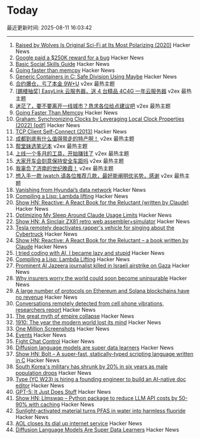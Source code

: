 # Today

最近更新时间: 2025-08-11 16:03:42

--- 
1. [Raised by Wolves Is Original Sci-Fi at Its Most Polarizing (2020)](https://www.rogerebert.com/streaming/hbo-maxs-raised-by-wolves-is-original-sci-fi-at-its-most-polarizing) Hacker News
2. [Google paid a $250K reward for a bug](https://issues.chromium.org/issues/412578726) Hacker News
3. [Basic Social Skills Guide](https://www.improveyoursocialskills.com/basic-social-skills-guide) Hacker News
4. [Going faster than memcpy](https://squadrick.dev/journal/going-faster-than-memcpy) Hacker News
5. [Generic Containers in C: Safe Division Using Maybe](https://uecker.codeberg.page/2025-08-10.html) Hacker News
6. [合约爆仓，亏了本金 9W+U](https://www.v2ex.com/t/1151517) v2ex 最热主题
7. [[踢楼抽奖] EasyLink 云服务器，送 4 台精品 4C4G 一年云服务器](https://www.v2ex.com/t/1151490) v2ex 最热主题
8. [迷茫了，要不要离开一线城市？恳求各位给点建议吧](https://www.v2ex.com/t/1151471) v2ex 最热主题
9. [Going Faster Than Memcpy](https://squadrick.dev/journal/going-faster-than-memcpy) Hacker News
10. [Graham: Synchronizing Clocks by Leveraging Local Clock Properties (2022) [pdf]](https://www.usenix.org/system/files/nsdi22-paper-najafi_1.pdf) Hacker News
11. [TCP Client Self-Connect (2013)](http://sgros.blogspot.com/2013/08/tcp-client-self-connect.html) Hacker News
12. [成都到底有什么值得带走的特产啊！](https://www.v2ex.com/t/1151464) v2ex 最热主题
13. [帮堂妹选笔记本](https://www.v2ex.com/t/1151453) v2ex 最热主题
14. [上线一个多月的工具，开始赚钱了](https://www.v2ex.com/t/1151448) v2ex 最热主题
15. [大家开车会刻意保持安全车距吗](https://www.v2ex.com/t/1151447) v2ex 最热主题
16. [我辜负了济南的世纪晚霞！](https://www.v2ex.com/t/1151432) v2ex 最热主题
17. [想入手一款 iwatch,请各位推荐几款，最好能阐明优劣势，感谢](https://www.v2ex.com/t/1151422) v2ex 最热主题
18. [Vanishing from Hyundai’s data network](http://techno-fandom.org/~hobbit/cars/ev/offnet.html) Hacker News
19. [Compiling a Lisp: Lambda lifting](https://bernsteinbear.com/blog/compiling-a-lisp-12/) Hacker News
20. [Show HN: Reactive: A React Book for the Reluctant (written by Claude)](https://github.com/cloudstreet-dev/React-is-Awful) Hacker News
21. [Optimizing My Sleep Around Claude Usage Limits](https://mattwie.se/no-sleep-till-agi) Hacker News
22. [Show HN: A Sinclair ZX81 retro web assembler+simulator](https://news.ycombinator.com/item?id=44859761) Hacker News
23. [Tesla remotely deactivates rapper's vehicle for singing about the Cybertruck](https://www.threads.com/@brittainforsenate/post/DNMcEZ9yOxk) Hacker News
24. [Show HN: Reactive: A React Book for the Reluctant – a book written by Claude](https://github.com/cloudstreet-dev/React-is-Awful) Hacker News
25. [I tried coding with AI, I became lazy and stupid](https://thomasorus.com/i-tried-coding-with-ai-i-became-lazy-and-stupid) Hacker News
26. [Compiling a Lisp: Lambda Lifting](https://bernsteinbear.com/blog/compiling-a-lisp-12/) Hacker News
27. [Prominent Al Jazeera journalist killed in Israeli airstrike on Gaza](https://www.theguardian.com/world/2025/aug/10/prominent-al-jazeera-journalist-killed-in-israeli-airstrike-on-gaza) Hacker News
28. [Why insurers worry the world could soon become uninsurable](https://www.cnbc.com/2025/08/08/climate-insurers-are-worried-the-world-could-soon-become-uninsurable-.html) Hacker News
29. [A large number of protocols on Ethereum and Solana blockchains have no revenue](https://www.coindesk.com/markets/2025/07/23/disguised-unemployment-in-blockchain-data-shows-only-12-of-ethereum-25-of-solana-protocols-have-revenue) Hacker News
30. [Conversations remotely detected from cell phone vibrations, researchers report](https://www.psu.edu/news/engineering/story/conversations-remotely-detected-cell-phone-vibrations-researchers-report) Hacker News
31. [The great myth of empire collapse](https://aeon.co/essays/the-great-myth-of-empire-collapse) Hacker News
32. [1910: The year the modern world lost its mind](https://www.derekthompson.org/p/1910-the-year-the-modern-world-lost) Hacker News
33. [One Million Screenshots](https://onemillionscreenshots.com/?q=random) Hacker News
34. [Events](https://developer.mozilla.org/en-US/docs/Learn_web_development/Core/Scripting/Events) Hacker News
35. [Fight Chat Control](https://fightchatcontrol.eu/) Hacker News
36. [Diffusion language models are super data learners](https://jinjieni.notion.site/Diffusion-Language-Models-are-Super-Data-Learners-239d8f03a866800ab196e49928c019ac) Hacker News
37. [Show HN: Bolt – A super-fast, statically-typed scripting language written in C](https://github.com/Beariish/bolt) Hacker News
38. [South Korea's military has shrunk by 20% in six years as male population drops](https://www.channelnewsasia.com/east-asia/south-koreas-military-has-shrunk-20-in-six-years-male-population-drops-5287301) Hacker News
39. [Type (YC W23) is hiring a founding engineer to build an AI-native doc editor](https://www.ycombinator.com/companies/type/jobs/1idOunL-founding-product-engineer) Hacker News
40. [GPT-5: It Just Does Stuff](https://www.oneusefulthing.org/p/gpt-5-it-just-does-stuff) Hacker News
41. [Show HN: Llmswap – Python package to reduce LLM API costs by 50-90% with caching](https://pypi.org/project/llmswap) Hacker News
42. [Sunlight-activated material turns PFAS in water into harmless fluoride](https://phys.org/news/2025-08-sunlight-material-pfas-harmless-fluoride.html) Hacker News
43. [AOL closes its dial up internet service](https://www.ispreview.co.uk/index.php/2025/08/after-34-years-aol-finally-closes-its-dial-up-internet-service.html) Hacker News
44. [Diffusion Language Models Are Super Data Learners](https://jinjieni.notion.site/Diffusion-Language-Models-are-Super-Data-Learners-239d8f03a866800ab196e49928c019ac) Hacker News
